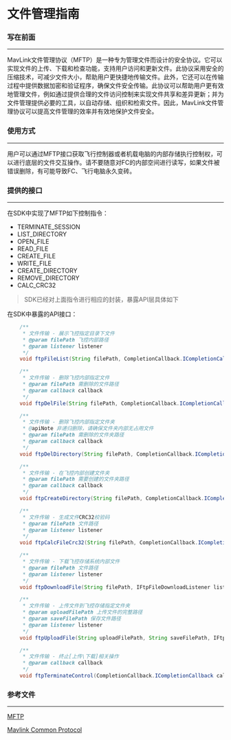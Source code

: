 # 文件管理指南

### 写在前面

---

MavLink文件管理协议（MFTP）是一种专为管理文件而设计的安全协议。它可以实现文件的上传、下载和检查功能，支持用户访问和更新文件。此协议采用安全的压缩技术，可减少文件大小，帮助用户更快捷地传输文件。此外，它还可以在传输过程中提供数据加密和验证程序，确保文件安全传输。此协议可以帮助用户更有效地管理文件，例如通过提供合理的文件访问控制来实现文件共享和差异更新；并为文件管理提供必要的工具，以自动存储、组织和检索文件。因此，MavLink文件管理协议可以提高文件管理的效率并有效地保护文件安全。

### 使用方式

---

用户可以通过MFTP接口获取飞行控制器或者机载电脑的内部存储执行控制权，可以进行底层的文件交互操作。请不要随意对FC的内部空间进行读写，如果文件被错误删除，有可能导致FC、飞行电脑永久变砖。

### 提供的接口

---

在SDK中实现了MFTP如下控制指令：

- TERMINATE_SESSION
- LIST_DIRECTORY
- OPEN_FILE
- READ_FILE
- CREATE_FILE
- WRITE_FILE
- CREATE_DIRECTORY
- REMOVE_DIRECTORY
- CALC_CRC32

> SDK已经对上面指令进行相应的封装，暴露API层具体如下
>

在SDK中暴露的API接口：

```java
    /**
     * 文件传输 - 展示飞控指定目录下文件
     * @param filePath 飞控内部路径
     * @param listener listener
     */
    void ftpFileList(String filePath, CompletionCallback.ICompletionCallbackWith<ArrayList<MFTPManager.FileDirectoryList>> listener);

    /**
     * 文件传输 - 删除飞控内部指定文件
     * @param filePath 需删除的文件路径
     * @param callback callback
     */
    void ftpDelFile(String filePath, CompletionCallback.ICompletionCallback callback);

    /**
     * 文件传输 - 删除飞控内部指定文件夹
     * @apiNote 非递归删除，请确保文件夹内部无占用文件
     * @param filePath 需删除的文件夹路径
     * @param callback callback
     */
    void ftpDelDirectory(String filePath, CompletionCallback.ICompletionCallback callback);

    /**
     * 文件传输 - 在飞控内部创建文件夹
     * @param filePath 需要创建的文件夹路径
     * @param callback callback
     */
    void ftpCreateDirectory(String filePath, CompletionCallback.ICompletionCallback callback);

    /**
     * 文件传输 - 生成文件CRC32校验码
     * @param filePath 文件路径
     * @param listener listener
     */
    void ftpCalcFileCrc32(String filePath, CompletionCallback.ICompletionCallbackWith<short[]> listener);

    /**
     * 文件传输 - 下载飞控存储系统内部文件
     * @param filePath 文件路径
     * @param listener listener
     */
    void ftpDownloadFile(String filePath, IFtpFileDownloadListener listener);

    /**
     * 文件传输 - 上传文件到飞控存储指定文件夹
     * @param uploadFilePath 上传文件的完整路径
     * @param saveFilePath 保存文件路径
     * @param listener listener
     */
    void ftpUploadFile(String uploadFilePath, String saveFilePath, IFtpFileUploadListener listener);

    /**
     * 文件传输 - 终止[上传\下载]相关操作
     * @param callback callback
     */
    void ftpTerminateControl(CompletionCallback.ICompletionCallback callback);
```

### 参考文件

---

[MFTP](https://mavlink.io/en/services/ftp.html)

[Mavlink Common Protocol](https://mavlink.io/en/messages/common.html#FILE_TRANSFER_PROTOCOL)